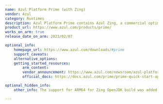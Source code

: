 ```yaml
---
name: Azul Platform Prime (with Zing)
vendor: Azul
category: Runtimes
description: Azul Platform Prime contains Azul Zing, a commercial optimized build of OpenJDK. Suitable for applications needing low latency and low cost at scale. Key additions include the C4 Pauseless Garbage Collector and the Falcon JIT Compiler.   
product_url: https://www.azul.com/products/prime/
works_on_arm: true
release_date_on_arm: 2023/02/07

optional_info:
    homepage_url: https://www.azul.com/downloads/#prime
    support_caveats:
    alternative_options:
    getting_started_resources:
        arm_content:
        vendor_announcement: https://www.azul.com/newsroom/azul-platform-prime-now-supports-64-bit-arm-including-aws-graviton-processors/
        official_docs: https://docs.azul.com/prime/prime-quick-start-apt

optional_hidden_info:
    other_info: The support for ARM64 for Zing OpenJDK build was added from version 22.06.0.0 which was released on June 30, 2022. However the broader Prime product was announced later, see the vendor announcement note.

---
```

